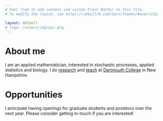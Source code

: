 ```yaml
---
# Feel free to add content and custom Front Matter to this file.
# To modify the layout, see https://jekyllrb.com/docs/themes/#overriding-theme-defaults

layout: default
# logo: /assets/img/pic.png
---
```


# About me


I am an applied mathematician, interested in stochastic processes, applied statistics and biology. I do [research](https://scholar.google.com/citations?user=hshuLN4AAAAJ&hl=en) and [teach](./teaching.html) at [Dartmouth College](https://home.dartmouth.edu/) in New Hampshire.


# Opportunities

I anticipate having openings for graduate students and postdocs over the next year. Please consider getting in-touch if you are interested!
